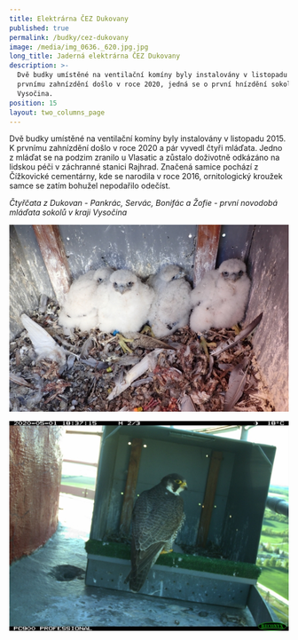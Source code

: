 ```yaml
---
title: Elektrárna ČEZ Dukovany
published: true
permalink: /budky/cez-dukovany
image: /media/img_0636._620.jpg.jpg
long_title: Jaderná elektrárna ČEZ Dukovany
description: >-
  Dvě budky umístěné na ventilační komíny byly instalovány v listopadu 2015. K
  prvnímu zahnízdění došlo v roce 2020, jedná se o první hnízdění sokolů v kraji
  Vysočina. 
position: 15
layout: two_columns_page
---
```

Dvě budky umístěné na ventilační komíny byly instalovány v listopadu 2015. K prvnímu zahnízdění došlo v roce 2020 a pár vyvedl čtyři mláďata. Jedno z mláďat se na podzim zranilo u Vlasatic a zůstalo doživotně odkázáno na lidskou péči v záchranné stanici Rajhrad. Značená samice pochází z Čížkovické cementárny, kde se narodila v roce 2016, ornitologický kroužek samce se zatím bohužel nepodařilo odečíst.

_Čtyřčata z Dukovan - Pankrác, Servác, Bonifác a Žofie - první novodobá mláďata sokolů v kraji Vysočina_

![](/media/p5120008_620.jpg)

![](/media/img_0949_620.jpg)
